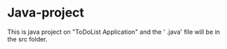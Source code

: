# Java-project
This is java project on "ToDoList Application" and the '  .java' file will be in the src folder. 
